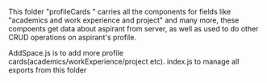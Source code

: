 This folder "profileCards " carries all the components for fields like "academics and work experience and project" and many more, these compoents get data about aspirant from server,
as well as used to do other CRUD operations on aspirant's profile.

AddSpace.js is to add more profile cards(academics/workExperience/project etc).
index.js to manage all exports from this folder